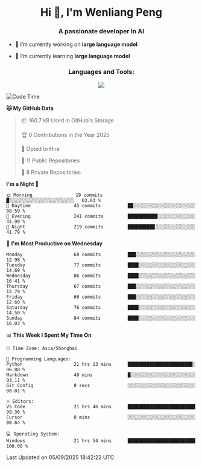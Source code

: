 <h1 align="center">Hi 👋, I'm Wenliang Peng</h1>
<h3 align="center">A passionate developer in AI</h3>

- 🔭 I’m currently working on **large language model**

- 🌱 I’m currently learning **large language model**

<!-- <h3 align="left">Connect with me:</h3> -->
<!-- <p align="left">
</p> -->

<h3 align="center">Languages and Tools:</h3>
<p align="center">
  <a href="https://skillicons.dev">
    <img src="https://skillicons.dev/icons?i=cpp,ros,docker,azure,git,linux,py,pytorch,cmake,githubactions,powershell,md&perline=6" />
  </a>
</p>


<!-- <p><img align="center" src="https://github-readme-stats.vercel.app/api/top-langs?username=bpwl0121&show_icons=true&locale=en&layout=compact" alt="bpwl0121" /></p> -->

<!-- <p><img align="center" src="https://github-readme-streak-stats.herokuapp.com/?user=bpwl0121&" alt="bpwl0121" /></p> -->

<!--START_SECTION:waka-->
![Code Time](http://img.shields.io/badge/Code%20Time-403%20hrs%2027%20mins-blue)

**🐱 My GitHub Data** 

> 📦 160.7 kB Used in GitHub's Storage 
 > 
> 🏆 0 Contributions in the Year 2025
 > 
> 💼 Opted to Hire
 > 
> 📜 11 Public Repositories 
 > 
> 🔑 8 Private Repositories 
 > 
**I'm a Night 🦉** 

```text
🌞 Morning                19 commits          █░░░░░░░░░░░░░░░░░░░░░░░░   03.63 % 
🌆 Daytime                45 commits          ██░░░░░░░░░░░░░░░░░░░░░░░   08.59 % 
🌃 Evening                241 commits         ███████████░░░░░░░░░░░░░░   45.99 % 
🌙 Night                  219 commits         ██████████░░░░░░░░░░░░░░░   41.79 % 
```
📅 **I'm Most Productive on Wednesday** 

```text
Monday                   68 commits          ███░░░░░░░░░░░░░░░░░░░░░░   12.98 % 
Tuesday                  77 commits          ████░░░░░░░░░░░░░░░░░░░░░   14.69 % 
Wednesday                86 commits          ████░░░░░░░░░░░░░░░░░░░░░   16.41 % 
Thursday                 67 commits          ███░░░░░░░░░░░░░░░░░░░░░░   12.79 % 
Friday                   66 commits          ███░░░░░░░░░░░░░░░░░░░░░░   12.60 % 
Saturday                 76 commits          ████░░░░░░░░░░░░░░░░░░░░░   14.50 % 
Sunday                   84 commits          ████░░░░░░░░░░░░░░░░░░░░░   16.03 % 
```


📊 **This Week I Spent My Time On** 

```text
🕑︎ Time Zone: Asia/Shanghai

💬 Programming Languages: 
Python                   21 hrs 13 mins      ████████████████████████░   96.88 % 
Markdown                 40 mins             █░░░░░░░░░░░░░░░░░░░░░░░░   03.11 % 
Git Config               0 secs              ░░░░░░░░░░░░░░░░░░░░░░░░░   00.01 % 

🔥 Editors: 
VS Code                  21 hrs 46 mins      █████████████████████████   99.36 % 
Cursor                   8 mins              ░░░░░░░░░░░░░░░░░░░░░░░░░   00.64 % 

💻 Operating System: 
Windows                  21 hrs 54 mins      █████████████████████████   100.00 % 
```


 Last Updated on 05/09/2025 18:42:22 UTC
<!--END_SECTION:waka-->
